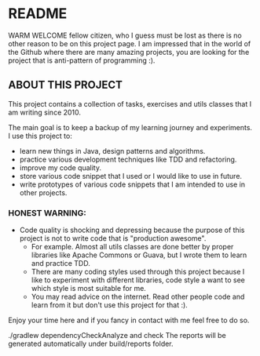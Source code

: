 # **README**

WARM WELCOME fellow citizen, who I guess must be lost as there is no other reason to be on this project page. 
I am impressed that in the world of the Github where there are many amazing projects, you are looking for the project that is anti-pattern of programming :).

## **ABOUT THIS PROJECT**

This project contains a collection of tasks, exercises and utils classes that I am writing since 2010.

The main goal is to keep a backup of my learning journey and experiments.
I use this project to:
- learn new things in Java, design patterns and algorithms.
- practice various development techniques like TDD and refactoring.
- improve my code quality.
- store various code snippet that I used or I would like to use in future.
- write prototypes of various code snippets that I am intended to use in other projects.

### **HONEST WARNING**:
* Code quality is shocking and depressing because the purpose of this project is not to write code that is "production awesome".
  * For example. Almost all utils classes are done better by proper libraries like Apache Commons or Guava, but I wrote them to learn and practice TDD.
  * There are many coding styles used through this project because I like to experiment with different libraries, code style a want to see which style is most suitable for me.
  * You may read advice on the internet. Read other people code and learn from it but don't use this project for that :).
  
  
Enjoy your time here and if you fancy in contact with me feel free to do so.

./gradlew dependencyCheckAnalyze
and check
The reports will be generated automatically under build/reports folder.
